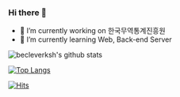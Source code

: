 ### Hi there 👋
- 🔭 I’m currently working on 한국무역통계진흥원
- 🌱 I’m currently learning Web, Back-end Server

![becleverksh's github stats](https://github-readme-stats.vercel.app/api?username=becleverksh&show_icons=true&theme=radical)

[![Top Langs](https://github-readme-stats.vercel.app/api/top-langs/?username=becleverksh&layout=compact)](https://github.com/becleverksh/board)

[![Hits](https://hits.seeyoufarm.com/api/count/incr/badge.svg?url=https%3A%2F%2Fgithub.com%2Fgjbae1212%2Fhit-counter)](https://github.com/becleverksh)

<!--
**becleverksh/becleverksh** is a ✨ _special_ ✨ repository because its `README.md` (this file) appears on your GitHub profile.

Here are some ideas to get you started:

- 🔭 I’m currently working on ...
- 🌱 I’m currently learning ...
- 👯 I’m looking to collaborate on ...
- 🤔 I’m looking for help with ...
- 💬 Ask me about ...
- 📫 How to reach me: ...
- 😄 Pronouns: ...
- ⚡ Fun fact: ...
-->
